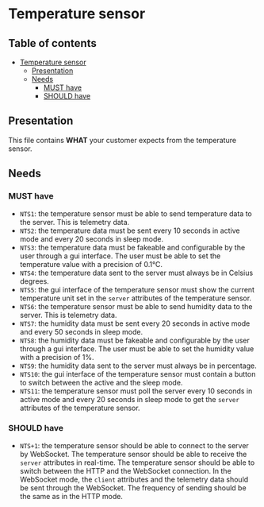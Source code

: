 <!--
SPDX-FileCopyrightText: 2025 Benoît Rolandeau <benoit.rolandeau@allcircuits.com>

SPDX-License-Identifier: MIT
-->

# Temperature sensor

## Table of contents <!-- omit from toc -->

- [Temperature sensor](#temperature-sensor)
  - [Presentation](#presentation)
  - [Needs](#needs)
    - [MUST have](#must-have)
    - [SHOULD have](#should-have)

## Presentation

This file contains **WHAT** your customer expects from the temperature sensor.

## Needs

### MUST have

- `NTS1`: the temperature sensor must be able to send temperature data to the server. This is
  telemetry data.
- `NTS2`: the temperature data must be sent every 10 seconds in active mode and every 20 seconds in
  sleep mode.
- `NTS3`: the temperature data must be fakeable and configurable by the user through a gui
  interface. The user must be able to set the temperature value with a precision of 0.1°C.
- `NTS4`: the temperature data sent to the server must always be in Celsius degrees.
- `NTS5`: the gui interface of the temperature sensor must show the current temperature unit set in
  the `server` attributes of the temperature sensor.
- `NTS6`: the temperature sensor must be able to send humidity data to the server. This is telemetry
  data.
- `NTS7`: the humidity data must be sent every 20 seconds in active mode and every 50 seconds in
  sleep mode.
- `NTS8`: the humidity data must be fakeable and configurable by the user through a gui interface.
  The user must be able to set the humidity value with a precision of 1%.
- `NTS9`: the humidity data sent to the server must always be in percentage.
- `NTS10`: the gui interface of the temperature sensor must contain a button to switch between the
  active and the sleep mode.
- `NTS11`: the temperature sensor must poll the server every 10 seconds in active mode and every 20
  seconds in sleep mode to get the `server` attributes of the temperature sensor.

### SHOULD have

- `NTS+1`: the temperature sensor should be able to connect to the server by WebSocket. The
  temperature sensor should be able to receive the `server` attributes in real-time. The temperature
  sensor should be able to switch between the HTTP and the WebSocket connection. In the WebSocket
  mode, the `client` attributes and the telemetry data should be sent through the WebSocket. The
  frequency of sending should be the same as in the HTTP mode.
